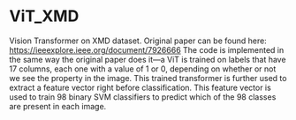 # ViT_XMD
Vision Transformer on XMD dataset. Original paper can be found here: https://ieeexplore.ieee.org/document/7926666
The code is implemented in the same way the original paper does it—a ViT is trained on labels that have 17 columns, each one with a value of 1 or 0, depending on whether or not we see the property in the image. This trained transformer is further used to extract a feature vector right before classification. This feature vector is used to train 98 binary SVM classifiers to predict which of the 98 classes are present in each image. 
